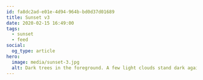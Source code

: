 ```yaml
---
id: fa8dc2ad-e01e-4d94-964b-bd0d37d01689
title: Sunset v3
date: 2020-02-15 16:49:00
tags:
  - sunset
  - feed
social:
  og_type: article
hero:
  image: media/sunset-3.jpg
  alt: Dark trees in the foreground. A few light clouds stand dark against the orange sky.
---
```

